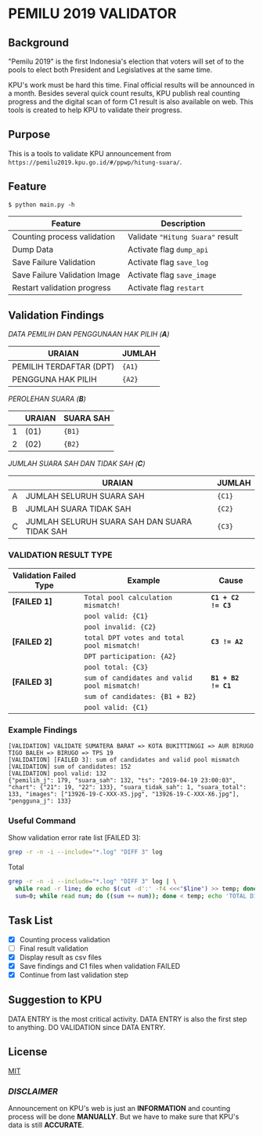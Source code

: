 # PEMILU 2019 VALIDATOR

## Background

"Pemilu 2019" is the first Indonesia's election that voters will set of to the pools to elect both President and Legislatives at the same time.

KPU's work must be hard this time. Final official results will be announced in a month. Besides several quick count results, KPU publish real counting progress and the digital scan of form C1 result is also available on web. This tools is created to help KPU to validate their progress.

## Purpose

This is a tools to validate KPU announcement from `https://pemilu2019.kpu.go.id/#/ppwp/hitung-suara/`.

## Feature

`$ python main.py -h`

Feature | Description
--- | ---
Counting process validation | Validate `"Hitung Suara"` result
Dump Data | Activate flag `dump_api`
Save Failure Validation | Activate flag `save_log`
Save Failure Validation Image | Activate flag `save_image`
Restart validation progress | Activate flag `restart`

## Validation Findings

*DATA PEMILIH DAN PENGGUNAAN HAK PILIH (**A**)*

URAIAN | JUMLAH
--- | ---
PEMILIH TERDAFTAR (DPT) | `{A1}`
PENGGUNA HAK PILIH | `{A2}`

*PEROLEHAN SUARA (**B**)*

| | URAIAN | SUARA SAH
--- | --- | ---
1 | (01) | `{B1}`
2 | (02) | `{B2}`

*JUMLAH SUARA SAH DAN TIDAK SAH (**C**)*

| | URAIAN | JUMLAH
--- | --- | ---
A | JUMLAH SELURUH SUARA SAH | `{C1}`
B | JUMLAH SUARA TIDAK SAH | `{C2}`
C | JUMLAH SELURUH SUARA SAH DAN SUARA TIDAK SAH | `{C3}`

### VALIDATION RESULT TYPE

Validation Failed Type | Example | Cause
--- | --- | ---
**[FAILED 1]** | `Total pool calculation mismatch!` | **`C1 + C2 != C3`**
| | `pool valid: {C1}` |
| | `pool invalid: {C2}` |
**[FAILED 2]** | `total DPT votes and total pool mismatch!` | **`C3 != A2`**
| | `DPT participation: {A2}` |
| | `pool total: {C3}` |
**[FAILED 3]** | `sum of candidates and valid pool mismatch!` | **`B1 + B2 != C1`**
| | `sum of candidates: {B1 + B2}` |
| | `pool valid: {C1}` |

### Example Findings

```text
[VALIDATION] VALIDATE SUMATERA BARAT => KOTA BUKITTINGGI => AUR BIRUGO TIGO BALEH => BIRUGO => TPS 19
[VALIDATION] [FAILED 3]: sum of candidates and valid pool mismatch
[VALIDATION] sum of candidates: 152
[VALIDATION] pool valid: 132
{"pemilih_j": 179, "suara_sah": 132, "ts": "2019-04-19 23:00:03", "chart": {"21": 19, "22": 133}, "suara_tidak_sah": 1, "suara_total": 133, "images": ["13926-19-C-XXX-X5.jpg", "13926-19-C-XXX-X6.jpg"], "pengguna_j": 133}
```

### Useful Command

Show validation error rate list [FAILED 3]:

```bash
grep -r -n -i --include="*.log" "DIFF 3" log
```

Total

```bash
grep -r -n -i --include="*.log" "DIFF 3" log | \
  while read -r line; do echo $(cut -d':' -f4 <<<"$line") >> temp; done && \
  sum=0; while read num; do ((sum += num)); done < temp; echo 'TOTAL DIFF 3:' $sum && rm temp
```

## Task List

- [x] Counting process validation
- [ ] Final result validation
- [x] Display result as csv files
- [x] Save findings and C1 files when validation FAILED
- [x] Continue from last validation step

## Suggestion to KPU

DATA ENTRY is the most critical activity. DATA ENTRY is also the first step to anything. DO VALIDATION since DATA ENTRY.

## License

[MIT](https://raw.githubusercontent.com/ginanjarfm/pemilu2019-validator/master/LICENSE)

### ***DISCLAIMER***

Announcement on KPU's web is just an **INFORMATION** and counting process will be done **MANUALLY**. But we have to make sure that KPU's data is still **ACCURATE**.